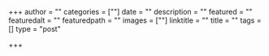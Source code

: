 +++
author = ""
categories = [""]
date = ""
description = ""
featured = ""
featuredalt = ""
featuredpath = ""
images = [""]
linktitle = ""
title = ""
tags = []
type = "post"

+++
